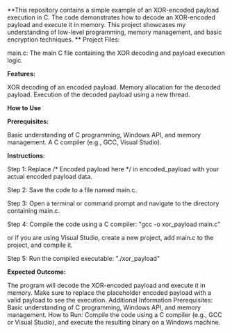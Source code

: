 **This repository contains a simple example of an XOR-encoded payload execution in C. The code demonstrates how to decode an XOR-encoded payload and execute it in memory. This project showcases my understanding of low-level programming, memory management, and basic encryption techniques.
**
Project Files:

main.c: The main C file containing the XOR decoding and payload execution logic.

**Features:**

XOR decoding of an encoded payload.
Memory allocation for the decoded payload.
Execution of the decoded payload using a new thread.

**How to Use**

**Prerequisites:**

Basic understanding of C programming, Windows API, and memory management.
A C compiler (e.g., GCC, Visual Studio).

**Instructions:**

Step 1: Replace /* Encoded payload here */ in encoded_payload with your actual encoded payload data.

Step 2: Save the code to a file named main.c.

Step 3: Open a terminal or command prompt and navigate to the directory containing main.c.

Step 4: Compile the code using a C compiler:
"gcc -o xor_payload main.c"

or if you are using Visual Studio, create a new project, add main.c to the project, and compile it.

Step 5: Run the compiled executable:
"./xor_payload"

**Expected Outcome:**

The program will decode the XOR-encoded payload and execute it in memory. Make sure to replace the placeholder encoded payload with a valid payload to see the execution.
Additional Information
Prerequisites: Basic understanding of C programming, Windows API, and memory management.
How to Run: Compile the code using a C compiler (e.g., GCC or Visual Studio), and execute the resulting binary on a Windows machine.
